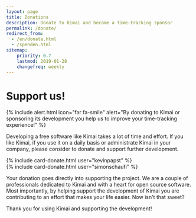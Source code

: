 ```yaml
---
layout: page
title: Donations
description: Donate to Kimai and become a time-tracking sponsor
permalink: /donate/
redirect_from:
  - /en/donate.html
  - /spenden.html
sitemap:
    priority: 0.7
    lastmod: 2019-01-28
    changefreq: weekly
---
```


# Support us! 

{% include alert.html icon="far fa-smile" alert="By donating to Kimai or sponsoring its development you help us to improve your time-tracking experience!" %}

Developing a free software like Kimai takes a lot of time and effort.
If you like Kimai, if you use it on a daily basis or administrate Kimai in your company, please consider to donate and support further development.

<div class="row row-cards">
    <div class="col-lg-6">
        {% include card-donate.html user="kevinpapst" %}
    </div>
    <div class="col-lg-6">
        {% include card-donate.html user="simonschaufi" %}
    </div>
</div>

Your donation goes directly into supporting the project. We are a couple of professionals dedicated to Kimai and with a heart for open source software.
Most importantly, by helping support the development of Kimai you are contributing to an effort that makes your life easier. Now isn't that sweet?

Thank you for using Kimai and supporting the development!
